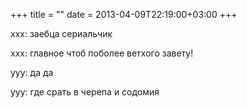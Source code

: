 +++
title = ""
date = 2013-04-09T22:19:00+03:00
+++

xxx: заебца сериальчик


xxx: главное чтоб поболее ветхого завету!


yyy: да да


yyy: где срать в черепа и содомия


